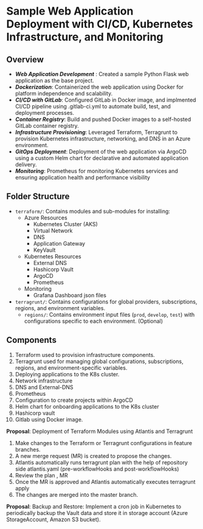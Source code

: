 #  Sample Web Application Deployment with CI/CD, Kubernetes Infrastructure, and Monitoring

## Overview

- ***Web Application Development*** : Created a sample Python Flask web application as the base project.
- ***Dockerization***: Containerized the web application using Docker for platform independence and scalability.
- ***CI/CD with GitLab***: Configured GitLab in Docker image, and implmented CI/CD pipeline using .gitlab-ci.yml to automate build, test, and deployment processes.
- ***Container Registry***: Build and pushed Docker images to a self-hosted GitLab container registry.
- ***Infrastructure Provisioning***: Leveraged Terraform, Terragrunt to provision Kubernetes infrastructure, networking, and DNS in an Azure environment.
- ***GitOps Deployment***: Deployment of the web application via ArgoCD using a custom Helm chart for declarative and automated application delivery.
- ***Monitoring***: Prometheus for monitoring Kubernetes services and ensuring application health and performance visibility

## Folder Structure
- `terraform/`: Contains modules and sub-modules for installing:
  - Azure Resources
    - Kubernetes Cluster (AKS)
    - Virtual Network
    - DNS
    - Application Gateway
    - KeyVault
  - Kubernetes Resources
    - External DNS
    - Hashicorp Vault
    - ArgoCD
    - Prometheus
  - Monitoring
    - Grafana Dashboard json files
- `terragrunt/`: Contains configurations for global providers, subscriptions, regions, and environment variables. 
  - `regions/`: Contains environment input files (`prod`, `develop`, `test`) with configurations specific to each environment. (Optional)

## Components
1. Terraform used to provision infrastructure components.
2. Terragrunt used for managing global configurations, subscriptions, regions, and environment-specific variables.
3. Deploying applications to the K8s cluster.
4. Network infrastructure
5. DNS and External-DNS
6. Prometheus
7. Configuration to create projects within ArgoCD 
8. Helm chart for onboarding applications to the K8s cluster
9. Hashicorp vault
9. Gitlab using Docker image. 

**Proposal**: Deployment of Terraform Modules using Atlantis and Terragrunt

1. Make changes to the Terraform or Terragrunt configurations in feature branches.
2. A new merge request (MR) is created to propose the changes.
3. Atlantis automatically runs terragrunt plan with the help of repository side atlantis.yaml (pre-workflowHooks and post-workflowHooks)
4. Review the plan , MR 
5. Once the MR is approved and Atlantis automatically executes terragrunt apply
6. The changes are merged into the master branch.
 

**Proposal**: Backup and Restore: Implement a cron job in Kubernetes to periodically backup the Vault data and store it in storage account (Azure StorageAccount, Amazon S3 bucket). 